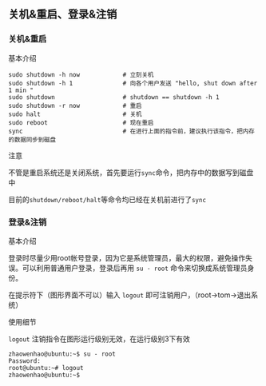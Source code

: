 ## 关机&重启、登录&注销

### 关机&重启

基本介绍

```shell
sudo shutdown -h now            # 立刻关机
sudo shutdown -h 1              # 向各个用户发送 "hello, shut down after 1 min "
sudo shutdown                   # shutdown == shutdown -h 1
sudo shutdown -r now            # 重启
sudo halt                       # 关机
sudo reboot                     # 现在重启
sync                            # 在进行上面的指令前，建议执行该指令，把内存的数据同步到磁盘
```

注意

不管是重启系统还是关闭系统，首先要运行`sync`命令，把内存中的数据写到磁盘中

目前的`shutdown/reboot/halt`等命令均已经在关机前进行了`sync`

### 登录&注销

基本介绍

登录时尽量少用root帐号登录，因为它是系统管理员，最大的权限，避免操作失误。可以利用普通用户登录，登录后再用 `su - root` 命令来切换成系统管理员身份。

在提示符下（图形界面不可以）输入 `logout` 即可注销用户，（root->tom->退出系统）

使用细节

`logout` 注销指令在图形运行级别无效，在运行级别3下有效

```shell
zhaowenhao@ubuntu:~$ su - root
Password:
root@ubuntu:~# logout
zhaowenhao@ubuntu:~$
```

